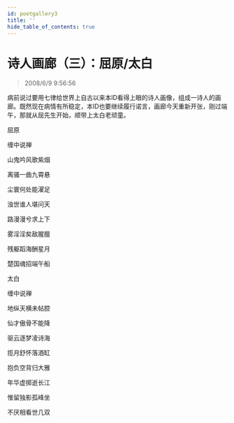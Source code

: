 ```yaml
---
id: poetgallery3
title: ''
hide_table_of_contents: true
---
```


# 诗人画廊（三）：屈原/太白

> 2008/6/9 9:56:56

<div style={{color: '#660099', fontSize: '18px', fontWeight: '500', textAlign: 'left', lineHeight: '180%'}}>

病前说过要用七律给世界上自古以来本ID看得上眼的诗人画像，组成一诗人的画廊。既然现在病情有所稳定，本ID也要继续履行诺言，画廊今天重新开张，刚过端午，那就从屈先生开始，顺带上太白老顽童。
</div>

<div style={{color:'#FF0000', fontSize: '56px', fontWeight: '500', textAlign: 'center', lineHeight: '150%'}}>

屈原
</div>

 
<div style={{color:'#FF0000', fontSize: '32px', fontWeight: '500', textAlign: 'center', lineHeight: '250%'}}>

缠中说禅
</div>
 
<div style={{color:'#FF0000', fontSize: '32px', fontWeight: '500', textAlign: 'center', lineHeight: '100%'}}>

山鬼吟风歌紫烟

离骚一曲九霄悬

尘寰何处能濯足

浊世谁人堪问天

路漫漫兮求上下

雾淫淫矣敌腥膻

残躯蹈海酬星月

楚国魂招端午船
</div>

 
<div style={{color:'#FF0000', fontSize: '56px', fontWeight: '500', textAlign: 'center', lineHeight: '150%', marginTop: '50px'}}>

太白
</div>

 
<div style={{color:'#FF0000', fontSize: '32px', fontWeight: '500', textAlign: 'center', lineHeight: '250%'}}>

缠中说禅
</div>

 
<div style={{color:'#FF0000', fontSize: '32px', fontWeight: '500', textAlign: 'center', lineHeight: '100%'}}>

地纵天横未帖腔

仙才傲骨不能降

驱云逐梦凌诗海

揽月舒怀落酒缸

抱负空背归大雅

年华虚掷逝长江

惟留独影孤峰坐

不厌相看世几双
</div>